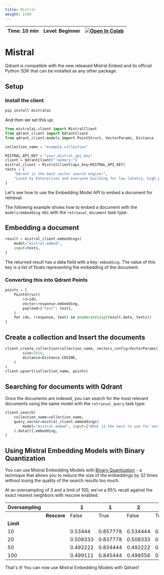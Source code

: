 ```yaml
---
title: Mistral 
weight: 2100
---
```


| Time: 10 min | Level: Beginner | [![Open In Colab](https://colab.research.google.com/assets/colab-badge.svg)](https://githubtocolab.com/qdrant/examples/blob/mistral-getting-started/mistral-embed-getting-started/mistral_qdrant_getting_started.ipynb)   |
| --- | ----------- | ----------- |

# Mistral
Qdrant is compatible with the new released Mistral Embed and its official Python SDK that can be installed as any other package:

## Setup

### Install the client

```bash
pip install mistralai
```

And then we set this up:

```python
from mistralai.client import MistralClient
from qdrant_client import QdrantClient
from qdrant_client.models import PointStruct, VectorParams, Distance

collection_name = "example_collection"

MISTRAL_API_KEY = "your_mistral_api_key"
client = QdrantClient(":memory:")
mistral_client = MistralClient(api_key=MISTRAL_API_KEY)
texts = [
    "Qdrant is the best vector search engine!",
    "Loved by Enterprises and everyone building for low latency, high performance, and scale.",
]
```

Let's see how to use the Embedding Model API to embed a document for retrieval. 

The following example shows how to embed a document with the `models/embedding-001` with the `retrieval_document` task type:

## Embedding a document

```python
result = mistral_client.embeddings(
    model="mistral-embed",
    input=texts,
)
```

The returned result has a data field with a key: `embedding`. The value of this key is a list of floats representing the embedding of the document.

### Converting this into Qdrant Points

```python
points = [
    PointStruct(
        id=idx,
        vector=response.embedding,
        payload={"text": text},
    )
    for idx, (response, text) in enumerate(zip(result.data, texts))
]
```

## Create a collection and Insert the documents

```python
client.create_collection(collection_name, vectors_config=VectorParams(
        size=1024,
        distance=Distance.COSINE,
    )
)
client.upsert(collection_name, points)
```

## Searching for documents with Qdrant

Once the documents are indexed, you can search for the most relevant documents using the same model with the `retrieval_query` task type:

```python
client.search(
    collection_name=collection_name,
    query_vector=mistral_client.embeddings(
        model="mistral-embed", input=["What is the best to use for vector search scaling?"]
    ).data[0].embedding,
)
```

## Using Mistral Embedding Models with Binary Quantization

You can use Mistral Embedding Models with [Binary Quantization](/articles/binary-quantization/) - a technique that allows you to reduce the size of the embeddings by 32 times without losing the quality of the search results too much. 

At an oversampling of 3 and a limit of 100, we've a 95% recall against the exact nearest neighbors with rescore enabled.

| Oversampling |         | 1        | 1        | 2        | 2        | 3        | 3            |
|--------------|---------|----------|----------|----------|----------|----------|--------------|
|              | **Rescore** | False    | True     | False    | True     | False    | True         |
| **Limit**    |         |          |          |          |          |          |              |
| 10           |         | 0.53444  | 0.857778 | 0.534444 | 0.918889 | 0.533333 | 0.941111     |
| 20           |         | 0.508333 | 0.837778 | 0.508333 | 0.903889 | 0.508333 | 0.927778     |
| 50           |         | 0.492222 | 0.834444 | 0.492222 | 0.903556 | 0.492889 | 0.940889     |
| 100          |         | 0.499111 | 0.845444 | 0.498556 | 0.918333 | 0.497667 | **0.944556** |

That's it! You can now use Mistral Embedding Models with Qdrant!
